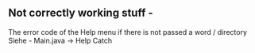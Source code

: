 ## Not correctly working stuff - 
The error code of the Help menu if there is not passed a word / directory  
Siehe - Main.java -> Help Catch 